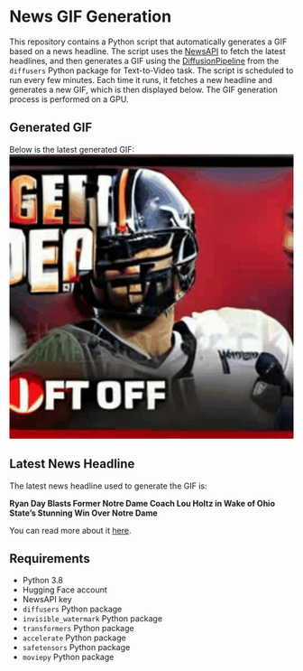 # News GIF Generation
This repository contains a Python script that automatically generates a GIF based on a news headline. The script uses the [NewsAPI](https://newsapi.org/) to fetch the latest headlines, and then generates a GIF using the [DiffusionPipeline](https://github.com/huggingface/diffusers) from the `diffusers` Python package for Text-to-Video task.
The script is scheduled to run every few minutes. Each time it runs, it fetches a new headline and generates a new GIF, which is then displayed below. The GIF generation process is performed on a GPU.

## Generated GIF
Below is the latest generated GIF:
![Generated GIF](output.gif?raw=true&v=1695630950)

## Latest News Headline
The latest news headline used to generate the GIF is:

**Ryan Day Blasts Former Notre Dame Coach Lou Holtz in Wake of Ohio State’s Stunning Win Over Notre Dame**

You can read more about it [here](https://www.si.com/college/2023/09/24/ryan-day-blasts-former-notre-dame-coach-lou-holtz-in-wake-of-ohio-states-stunning-win-over-notre-dame).

## Requirements
- Python 3.8
- Hugging Face account
- NewsAPI key
- `diffusers` Python package
- `invisible_watermark` Python package
- `transformers` Python package
- `accelerate` Python package
- `safetensors` Python package
- `moviepy` Python package
